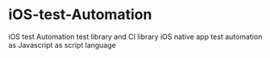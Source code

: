 iOS-test-Automation
===================

iOS test Automation test library and CI library
iOS native app test automation as Javascript as script language
